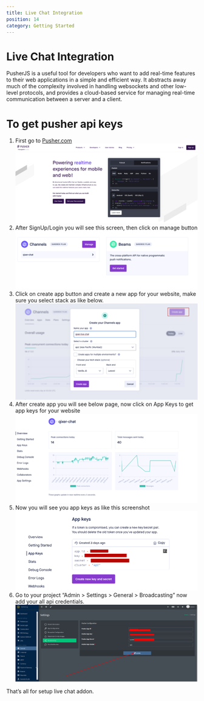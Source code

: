 ```yaml
---
title: Live Chat Integration
position: 14
category: Getting Started
---
```


# Live Chat Integration

PusherJS is a useful tool for developers who want to add real-time features to their web applications in a simple and efficient way. It abstracts away much of the complexity involved in handling websockets and other low-level protocols, and provides a cloud-based service for managing real-time communication between a server and a client.

# To get pusher api keys

1. First go to [Pusher.com](https://pusher.com/)
   ![](/public/docs/schooling/pusher-s1.png)
2. After SignUp/Login you will see this screen, then click on manage button
   ![](/public/docs/schooling/pusher-s2.png)
3. Click on create app button and create a new app for your website, make sure you select stack as like below.
   ![](/public/docs/schooling/pusher-s3.png)
4. After create app you will see below page, now click on App Keys to get app keys for your website
   ![](/public/docs/schooling/pusher-s4.png)
5. Now you will see you app keys as like this screenshot
   ![](/public/docs/schooling/pusher-s5.png)
6. Go to your project “Admin > Settings > General > Broadcasting” now add your all api credentials.
   ![](/public/docs/adlisting/pusher-s7.png)

That’s all for setup live chat addon.
